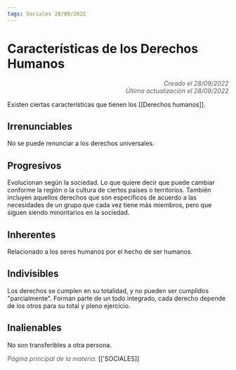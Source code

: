 ```yaml
---
tags: Sociales 28/09/2022
---
```


# Características de los Derechos Humanos
<div style="text-align: right; opacity: 0.7; font-style: italic;">Creado el 28/09/2022</div>
<div style="text-align: right; opacity: 0.7; font-style: italic;">Última actualización el 28/09/2022</div>

Existen ciertas características que tienen los [[Derechos humanos]].

## Irrenunciables
No se puede renunciar a los derechos universales.

## Progresivos
Evolucionan según la sociedad. Lo que quiere decir que puede cambiar conforme la región o la cultura de ciertos países o territorios. También incluyen aquellos derechos que son específicos de acuerdo a las necesidades de un grupo que cada vez tiene más miembros, pero que siguen siendo minoritarios en la sociedad.

## Inherentes
Relacionado a los seres humanos por el hecho de ser humanos.

## Indivisibles
Los derechos se cumplen en su totalidad, y no pueden ser cumplidos "parcialmente". Forman parte de un todo integrado, cada derecho depende de los otros para su total y pleno ejercicio.

## Inalienables
No son transferibles a otra persona.

<span style="opacity: 0.7; font-style: italic;">Página principal de la materia:</span> [['SOCIALES]]